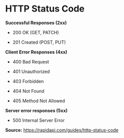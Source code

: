 
# HTTP Status Code
 
**Successful Responses (2xx)**

- 200 OK (GET, PATCH)

- 201 Created (POST, PUT)

**Client Error Responses (4xx)**

- 400 Bad Request

- 401 Unauthorized

- 403 Forbidden

- 404 Not Found

- 405 Method Not Allowed

**Server error responses (5xx)**

- 500 Internal Server Error

  
**Source:**
https://rapidapi.com/guides/http-status-code